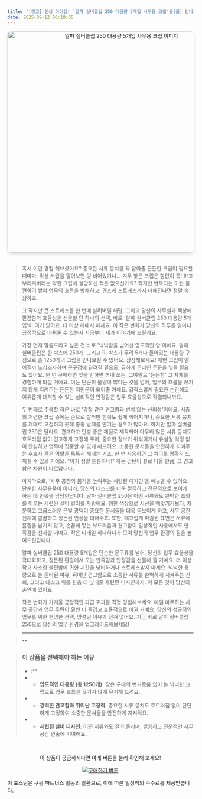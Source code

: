 ```yaml
---
title: "[광고] 인생 아이템! '알파 실버클립 250 대용량 5개입 사무용 크립'을(를) 만나보세요."
date: 2025-09-12 06:10:05
---
```


<div align="center">
    <a href="https://link.coupang.com/re/AFFSDP?lptag=AF8916626&pageKey=8037707778&itemId=22493296579&vendorItemId=89535480386&traceid=V0-153-ab6a72a22e1b101c&requestid=20250912150946984319248725&token=31850C%7CMIXED" target="_blank">
        <img src="https://ads-partners.coupang.com/image1/E0tAOqx__if77C1jE5RBazZZ-5qEPesFkQV2HrqjRnqRA8cFO0I1VUTJQqtDucXrk_OlM6WjJt-enK9IFBbQpuDF3tA78l92uqXf4Mx0K5-gw_rVgB1YcfTTI7cyk9lTJBsvynMmfPfVJJUAvMAK2Q84oSWiwlBpcBfTisRiOZ5grezwgOqIRUFxLXr4RwAb3fuZdCqZVVQuRYkHkoPZ_a1gMcyU-1mQO6KH6syn2FNrZ_UCi4xjNpoNVks3DMqzKWluscPycswNlmaj0yHn-qtaBormyHl2Hy6W7FPeQeR8p9Xl" alt="알파 실버클립 250 대용량 5개입 사무용 크립 이미지" width="600" style="max-width: 100%; height: auto; border-radius: 12px; border: 1px solid #e0e0e0; box-shadow: 0 4px 8px rgba(0,0,0,0.1);">
    </a>
</div>
<br>

> 혹시 이런 경험 해보셨어요? 중요한 서류 뭉치를 꽉 잡아줄 든든한 크립이 필요할 때마다, 막상 서랍을 열어보면 텅 비어있거나… 겨우 찾은 크립은 힘없이 툭! 하고 부러져버리는 약한 크립에 실망하신 적은 없으신가요? 작지만 반복되는 이런 불편함이 쌓여 업무의 흐름을 방해하고, 괜스레 스트레스까지 더해진다면 정말 속상하죠.

> 그 작지만 큰 스트레스를 한 번에 날려버릴 해답, 그리고 당신의 사무실과 책상에 깔끔함과 효율성을 선물할 단 하나의 선택, 바로 '알파 실버클립 250 대용량 5개입'이 여기 있어요. 더 이상 헤매지 마세요. 이 작은 변화가 당신의 하루를 얼마나 긍정적으로 바꿔줄 수 있는지 지금부터 제가 이야기해 드릴게요.

> 가장 먼저 말씀드리고 싶은 건 바로 '넉넉함을 넘어선 압도적인 양'이에요. 알파 실버클립은 한 박스에 250개, 그리고 이 박스가 무려 5개나 들어있는 대용량 구성으로 총 1250개의 크립을 만나보실 수 있어요. 상상해보세요! 매번 크립이 떨어질까 노심초사하며 문구점에 달려갈 필요도, 급하게 온라인 주문을 넣을 필요도 없어요. 한 번 구매하면 잊을 만하면 꺼내 쓰는, 그야말로 '든든함' 그 자체를 경험하게 되실 거예요. 이는 단순히 물량이 많다는 것을 넘어, 업무의 흐름을 끊기지 않게 지켜주는 든든한 지원군이 되어줄 거예요. 갑작스럽게 필요한 순간에도 여유롭게 대처할 수 있는 심리적인 안정감은 업무 효율성으로 직결되니까요.

> 두 번째로 주목할 점은 바로 '강철 같은 견고함과 변치 않는 신뢰성'이에요. 시중의 저렴한 크립 중에는 손으로 살짝만 힘줘도 쉽게 휘어지거나, 중요한 서류 뭉치를 제대로 고정하지 못해 종종 낭패를 안기는 경우가 많아요. 하지만 알파 실버클립 250은 달라요. 견고하고 탄성 좋은 재질로 제작되어 아무리 많은 서류 뭉치도 흐트러짐 없이 견고하게 고정해 주어, 중요한 정보가 뒤섞이거나 유실될 걱정 없이 안심하고 업무에 집중할 수 있게 해드려요. 소중한 문서들을 안전하게 지켜주는 수호자 같은 역할을 톡톡히 해내는 거죠. 한 번 사용하면 그 차이를 명확히 느끼실 수 있을 거예요. "이거 정말 튼튼하네!" 하는 감탄이 절로 나올 만큼, 그 견고함은 차원이 다르답니다.

> 마지막으로, '사무 공간의 품격을 높여주는 세련된 디자인'을 빼놓을 수 없어요. 단순한 사무용품이 아니라, 당신의 데스크를 더욱 깔끔하고 전문적으로 보이게 하는 데 한몫을 담당한답니다. 알파 실버클립 250은 어떤 서류와도 완벽한 조화를 이루는 세련된 실버 컬러를 자랑해요. 쨍한 색상으로 시선을 빼앗기기보다, 차분하고 고급스러운 은빛 광택이 중요한 문서들을 더욱 돋보이게 하고, 사무 공간 전체에 깔끔하고 정돈된 인상을 더해주죠. 또한, 매끄럽게 마감된 표면은 서류에 흠집을 남기지 않고, 손끝에 닿는 부드러움과 견고함이 일상적인 사용에서도 만족감을 선사할 거예요. 작은 디테일 하나하나가 모여 당신의 업무 환경의 질을 높여드린답니다.

> 알파 실버클립 250 대용량 5개입은 단순한 문구류를 넘어, 당신의 업무 효율성을 극대화하고, 정돈된 환경에서 오는 만족감과 안정감을 선물해 줄 거예요. 더 이상 작고 사소한 불편함에 귀한 시간을 낭비하거나 스트레스받지 마세요. 넉넉한 용량으로 늘 준비된 여유, 뛰어난 견고함으로 소중한 서류를 완벽하게 지켜주는 신뢰, 그리고 데스크 위를 한층 더 빛내줄 세련된 디자인까지. 이 모든 것이 당신의 손안에 있어요.

> 작은 변화가 가져올 긍정적인 파급 효과를 직접 경험해보세요. 매일 마주하는 사무 공간과 업무 루틴이 훨씬 더 즐겁고 효율적으로 바뀔 거예요. 당신의 성공적인 업무를 위한 현명한 선택, 망설일 이유가 전혀 없어요. 지금 바로 알파 실버클립 250으로 당신의 업무 환경을 업그레이드해보세요!

> ---

> **


> ### 이 상품을 선택해야 하는 이유
> - :**
> - *   **압도적인 대용량 (총 1250개):** 잦은 구매의 번거로움 없이 늘 넉넉한 크립으로 업무 흐름을 끊기지 않게 유지해 드려요.
> - *   **강력한 견고함과 뛰어난 고정력:** 중요한 서류 뭉치도 흐트러짐 없이 단단하게 고정하여 소중한 문서들을 안전하게 지켜줘요.
> - *   **세련된 실버 디자인:** 어떤 서류와도 잘 어울리며, 깔끔하고 전문적인 사무 공간 연출에 기여해요.


<br>

<div align="center">
  <p>이 상품이 궁금하시다면 아래 버튼을 눌러 확인해 보세요!</p>
  <a href="https://link.coupang.com/re/AFFSDP?lptag=AF8916626&pageKey=8037707778&itemId=22493296579&vendorItemId=89535480386&traceid=V0-153-ab6a72a22e1b101c&requestid=20250912150946984319248725&token=31850C%7CMIXED" target="_blank">
    <img src="https://img.shields.io/badge/지금 바로 구매하기-FF5722?style=for-the-badge&logo=coupa&logoColor=white" alt="구매하기 버튼">
  </a>
</div>

이 포스팅은 쿠팡 파트너스 활동의 일환으로, 이에 따른 일정액의 수수료를 제공받습니다.
